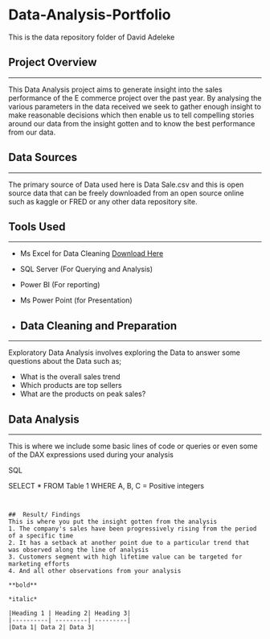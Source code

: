 # Data-Analysis-Portfolio
This is the data repository folder of David Adeleke


## Project Overview
------
This Data Analysis project aims to generate insight into the sales performance of the E commerce project over the past year. By analysing the various parameters in the data received we seek to gather enough insight to make reasonable decisions which then enable us to tell compelling stories around our data from the insight gotten and to know the best performance from our data.


## Data Sources
------
The primary source of Data used here is Data Sale.csv and this is open source data that can be freely downloaded from an open source online such as kaggle or FRED or any other data repository site.

## Tools Used
---
- Ms Excel for Data Cleaning [Download Here](https:/www.microsoft.com)
- SQL Server (For Querying and Analysis)
- Power BI (For reporting)
- Ms Power Point (for Presentation)

- ## Data Cleaning and Preparation
----
Exploratory Data Analysis involves exploring the Data to answer some questions about the Data such as;
- What is the overall sales trend
- Which products are top sellers
- What are the products on peak sales?

## Data Analysis
----
This is where we include some basic lines of code or queries or even some of the DAX expressions used during your analysis

SQL

SELECT *
FROM Table 1
WHERE A, B, C = Positive integers

```


## 	Result/ Findings
This is where you put the insight gotten from the analysis 
1. The company's sales have been progressively rising from the period of a specific time 
2. It has a setback at another point due to a particular trend that was observed along the line of analysis
3. Customers segment with high lifetime value can be targeted for marketing efforts
4. And all other observations from your analysis

**bold**

*italic*

|Heading 1 | Heading 2| Heading 3|
|----------| ---------| ---------|
|Data 1| Data 2| Data 3|
